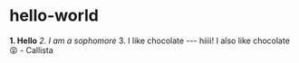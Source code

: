 # hello-world

**1. Hello**
*2. I am a sophomore*
3. I like chocolate
--- hiiii! I also like chocolate 😝 - Callista 
